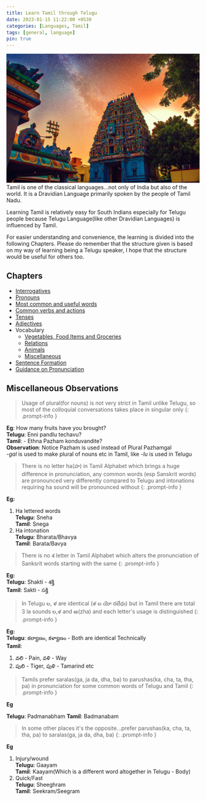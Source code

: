 ```yaml
---
title: Learn Tamil through Telugu
date: 2023-01-15 11:22:00 +0530
categories: [Languages, Tamil]
tags: [general, language]
pin: true
---
```


![Tamil Nadu Temple Cover photo](/assets/img/learn-tamil-cover.jpg)
Tamil is one of the classical languages...not only of India but also of the world. It is a Dravidian Language primarily spoken by the people of Tamil Nadu. 

Learning Tamil is relatively easy for South Indians especially for Telugu people because Telugu Language(like other Dravidian Languages) is influenced by Tamil.  

For easier understanding and convenience, the learning is divided into the following Chapters.
Please do remember that the structure given is based on my way of learning being a Telugu speaker, I hope that the structure would be useful 
for others too.

## Chapters
- [Interrogatives](/posts/learn-tamil-interrogatives/)
- [Pronouns](/posts/learn-tamil-pronouns/)
- [Most common and useful words](/posts/learn-tamil-common-words/)
- [Common verbs and actions](/posts/learn-tamil-common-verbs/)
- [Tenses](/posts/learn-tamil-tenses/)
- [Adjectives](/posts/learn-tamil-common-adjectives)
- Vocabulary
  + [Vegetables, Food Items and Groceries](/posts/learn-tamil-vocabulary-foods/)
  + [Relations](/posts/learn-tamil-vocabulary-relations/)
  + [Animals](/posts/learn-tamil-vocabulary-animals/)
  + [Miscellaneous](/posts/learn-tamil-vocabulary-miscellaneous/)
- [Sentence Formation](/posts/learn-tamil-sentence-formation/)
- [Guidance on Pronunciation](/posts/learn-tamil-pronunciation/)

## Miscellaneous Observations

> Usage of plural(for nouns) is not very strict in Tamil unlike Telugu, so most of the colloquial conversations takes place in singular only
{: .prompt-info }

**Eg**: How many fruits have you brought?  
**Telugu**: Enni pandlu techavu?  
**Tamil**: - Ethna Pazham konduvandite?  
**Observation**: Notice Pazham is used instead of Plural Pazhamgal  
*-gal* is used to make plural of nouns etc in Tamil, like *-lu* is used in Telugu

> There is no letter ha(హ) in Tamil Alphabet which brings a huge difference in pronunciation, any common words (esp Sanskrit words) are pronounced very differently compared to Telugu and intonations requiring ha sound will be pronounced without
{: .prompt-info }

**Eg:**
1. Ha lettered words  
**Telugu**: Sneha  
**Tamil**: Snega  
2. Ha intonation  
**Telugu**: Bharata/Bhavya  
**Tamil**: Barata/Bavya  

> There is no శ letter in Tamil Alphabet which alters the pronunciation of Sanksrit words starting with the same
{: .prompt-info }

**Eg:**  
**Telugu**: Shakti - శక్తి  
**Tamil**: Sakti - సక్తి

> In Telugu ల, ళ are identical (ళ ల యో రబేధః) but in Tamil there are total 3 la sounds ల,ళ and ఱ(zha) and each letter's usage is distinguished
{: .prompt-info }

**Eg:**  
**Telugu**: కల్యాణం, కళ్యాణం - Both are identical Technically  
**Tamil**: 
1. వలి - Pain, వళి - Way
2. పులి - Tiger, పుళి - Tamarind etc

> Tamils prefer saralas(ga, ja da, dha, ba) to parushas(ka, cha, ta, tha, pa) in pronunciation for some common words of Telugu and Tamil
{: .prompt-info }

**Eg**  
 
 **Telugu**: Padmanabham
 **Tamil**: Badmanabam

> In some other places it's the opposite...prefer parushas(ka, cha, ta, tha, pa) to saralas(ga, ja da, dha, ba)
{: .prompt-info }

**Eg** 
1. Injury/wound  
**Telugu**: Gaayam  
**Tamil**: Kaayam(Which is a different word altogether in Telugu - Body)  
2. Quick/Fast  
**Telugu**: Sheeghram  
**Tamil**: Seekram/Seegram  